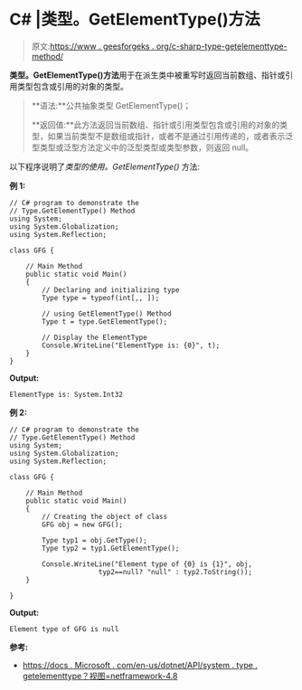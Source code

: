 # C# |类型。GetElementType()方法

> 原文:[https://www . geesforgeks . org/c-sharp-type-getelementtype-method/](https://www.geeksforgeeks.org/c-sharp-type-getelementtype-method/)

**类型。GetElementType()方法**用于在派生类中被重写时返回当前数组、指针或引用类型包含或引用的对象的类型。

> **语法:**公共抽象类型 GetElementType()；
> 
> **返回值:**此方法返回当前数组、指针或引用类型包含或引用的对象的类型，如果当前类型不是数组或指针，或者不是通过引用传递的，或者表示泛型类型或泛型方法定义中的泛型类型或类型参数，则返回 null。

以下程序说明了*类型的使用。GetElementType()* 方法:

**例 1:**

```
// C# program to demonstrate the
// Type.GetElementType() Method
using System;
using System.Globalization;
using System.Reflection;

class GFG {

    // Main Method
    public static void Main()
    {
        // Declaring and initializing type
        Type type = typeof(int[,, ]);

        // using GetElementType() Method
        Type t = type.GetElementType();

        // Display the ElementType
        Console.WriteLine("ElementType is: {0}", t);
    }
}
```

**Output:**

```
ElementType is: System.Int32

```

**例 2:**

```
// C# program to demonstrate the
// Type.GetElementType() Method
using System;
using System.Globalization;
using System.Reflection;

class GFG {

    // Main Method
    public static void Main()
    {
        // Creating the object of class
        GFG obj = new GFG();

        Type typ1 = obj.GetType();
        Type typ2 = typ1.GetElementType();

        Console.WriteLine("Element type of {0} is {1}", obj, 
                      typ2==null? "null" : typ2.ToString());
    }

}
```

**Output:**

```
Element type of GFG is null

```

**参考:**

*   [https://docs . Microsoft . com/en-us/dotnet/API/system . type . getelementtype？视图=netframework-4.8](https://docs.microsoft.com/en-us/dotnet/api/system.type.getelementtype?view=netframework-4.8)